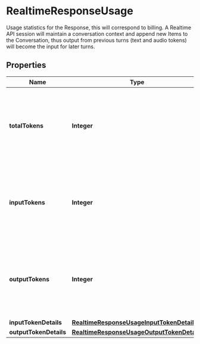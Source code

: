 

# RealtimeResponseUsage

Usage statistics for the Response, this will correspond to billing. A  Realtime API session will maintain a conversation context and append new  Items to the Conversation, thus output from previous turns (text and  audio tokens) will become the input for later turns. 

## Properties

| Name | Type | Description | Notes |
|------------ | ------------- | ------------- | -------------|
|**totalTokens** | **Integer** | The total number of tokens in the Response including input and output  text and audio tokens.  |  [optional] |
|**inputTokens** | **Integer** | The number of input tokens used in the Response, including text and  audio tokens.  |  [optional] |
|**outputTokens** | **Integer** | The number of output tokens sent in the Response, including text and  audio tokens.  |  [optional] |
|**inputTokenDetails** | [**RealtimeResponseUsageInputTokenDetails**](RealtimeResponseUsageInputTokenDetails.md) |  |  [optional] |
|**outputTokenDetails** | [**RealtimeResponseUsageOutputTokenDetails**](RealtimeResponseUsageOutputTokenDetails.md) |  |  [optional] |



